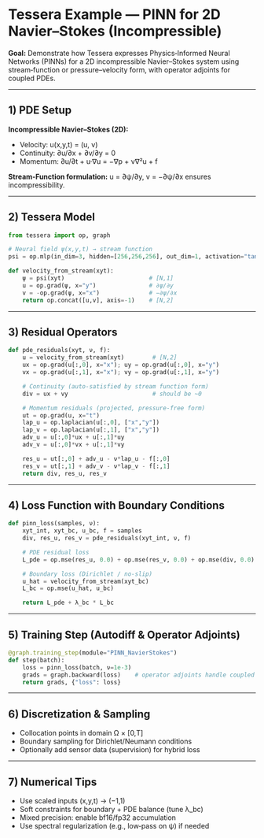 # Tessera Example — PINN for 2D Navier–Stokes (Incompressible)

**Goal:** Demonstrate how Tessera expresses Physics‑Informed Neural Networks (PINNs) for a 2D incompressible Navier–Stokes system using stream‑function or pressure–velocity form, with operator adjoints for coupled PDEs.

---

## 1) PDE Setup

**Incompressible Navier–Stokes (2D):**

- Velocity: u(x,y,t) = (u, v)
- Continuity: ∂u/∂x + ∂v/∂y = 0
- Momentum: ∂u/∂t + u·∇u = −∇p + ν∇²u + f

**Stream‑Function formulation:** u = ∂ψ/∂y, v = −∂ψ/∂x ensures incompressibility.

---

## 2) Tessera Model

```python
from tessera import op, graph

# Neural field ψ(x,y,t) → stream function
psi = op.mlp(in_dim=3, hidden=[256,256,256], out_dim=1, activation="tanh")

def velocity_from_stream(xyt):
    ψ = psi(xyt)                        # [N,1]
    u = op.grad(ψ, x="y")               # ∂ψ/∂y
    v = -op.grad(ψ, x="x")              # −∂ψ/∂x
    return op.concat([u,v], axis=-1)    # [N,2]
```

---

## 3) Residual Operators

```python
def pde_residuals(xyt, ν, f):
    u = velocity_from_stream(xyt)        # [N,2]
    ux = op.grad(u[:,0], x="x"); uy = op.grad(u[:,0], x="y")
    vx = op.grad(u[:,1], x="x"); vy = op.grad(u[:,1], x="y")

    # Continuity (auto‑satisfied by stream function form)
    div = ux + vy                        # should be ~0

    # Momentum residuals (projected, pressure‑free form)
    ut = op.grad(u, x="t")
    lap_u = op.laplacian(u[:,0], ["x","y"])
    lap_v = op.laplacian(u[:,1], ["x","y"])
    adv_u = u[:,0]*ux + u[:,1]*uy
    adv_v = u[:,0]*vx + u[:,1]*vy

    res_u = ut[:,0] + adv_u - ν*lap_u - f[:,0]
    res_v = ut[:,1] + adv_v - ν*lap_v - f[:,1]
    return div, res_u, res_v
```

---

## 4) Loss Function with Boundary Conditions

```python
def pinn_loss(samples, ν):
    xyt_int, xyt_bc, u_bc, f = samples
    div, res_u, res_v = pde_residuals(xyt_int, ν, f)

    # PDE residual loss
    L_pde = op.mse(res_u, 0.0) + op.mse(res_v, 0.0) + op.mse(div, 0.0)

    # Boundary loss (Dirichlet / no‑slip)
    u_hat = velocity_from_stream(xyt_bc)
    L_bc = op.mse(u_hat, u_bc)

    return L_pde + λ_bc * L_bc
```

---

## 5) Training Step (Autodiff & Operator Adjoints)

```python
@graph.training_step(module="PINN_NavierStokes")
def step(batch):
    loss = pinn_loss(batch, ν=1e-3)
    grads = graph.backward(loss)    # operator adjoints handle coupled PDEs
    return grads, {"loss": loss}
```

---

## 6) Discretization & Sampling

- Collocation points in domain Ω × [0,T]
- Boundary sampling for Dirichlet/Neumann conditions
- Optionally add sensor data (supervision) for hybrid loss

---

## 7) Numerical Tips

- Use scaled inputs (x,y,t) → (−1,1)
- Soft constraints for boundary + PDE balance (tune λ_bc)
- Mixed precision: enable bf16/fp32 accumulation
- Use spectral regularization (e.g., low‑pass on ψ) if needed
